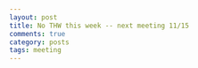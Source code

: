 ```yaml
---
layout: post
title: No THW this week -- next meeting 11/15
comments: true
category: posts
tags: meeting
---
```


